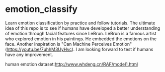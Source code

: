 # emotion_classify
Learn emotion classification by practice and follow tutorials. 
The ultimate idea of this repo is to see if humans have developed a better understanding of emotion through facial features since LeBrun. 
LeBrun is a famous artist who explored emotion in his paintings. He embedded the emotions on the face. 
Another inspiration is "Can Machine Perceives Emotion" (https://youtu.be/7uhhM3UyHvc). I am looking forward to test if humans have any improvement.


human emotion dataset:http://www.whdeng.cn/RAF/model1.html
